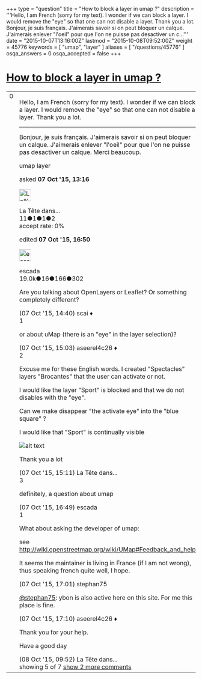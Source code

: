 +++
type = "question"
title = "How to block a layer in umap ?"
description = '''Hello, I am French (sorry for my text). I wonder if we can block a layer. I would remove the &quot;eye&quot; so that one can not disable a layer. Thank you a lot.  Bonjour, je suis français. J&#x27;aimerais savoir si on peut bloquer un calque. J&#x27;aimerais enlever &quot;l&#x27;oeil&quot; pour que l&#x27;on ne puisse pas desactiver un c...'''
date = "2015-10-07T13:16:00Z"
lastmod = "2015-10-08T09:52:00Z"
weight = 45776
keywords = [ "umap", "layer" ]
aliases = [ "/questions/45776" ]
osqa_answers = 0
osqa_accepted = false
+++

<div class="headNormal">

# [How to block a layer in umap ?](/questions/45776/how-to-block-a-layer-in-umap)

</div>

<div id="main-body">

<div id="askform">

<table id="question-table" style="width:100%;">
<colgroup>
<col style="width: 50%" />
<col style="width: 50%" />
</colgroup>
<tbody>
<tr>
<td style="width: 30px; vertical-align: top"><div class="vote-buttons">
<span id="post-45776-upvote" class="ajax-command post-vote up" rel="nofollow" title="I like this post (click again to cancel)"> </span>
<div id="post-45776-score" class="post-score" title="current number of votes">
0
</div>
<span id="post-45776-downvote" class="ajax-command post-vote down" rel="nofollow" title="I dont like this post (click again to cancel)"> </span> <span id="favorite-mark" class="ajax-command favorite-mark" rel="nofollow" title="mark/unmark this question as favorite (click again to cancel)"> </span>
<div id="favorite-count" class="favorite-count">
&#10;</div>
</div></td>
<td><div id="item-right">
<div class="question-body">
<p>Hello, I am French (sorry for my text). I wonder if we can block a layer. I would remove the "eye" so that one can not disable a layer. Thank you a lot.</p>
<hr />
<p>Bonjour, je suis français. J'aimerais savoir si on peut bloquer un calque. J'aimerais enlever "l'oeil" pour que l'on ne puisse pas desactiver un calque. Merci beaucoup.</p>
</div>
<div id="question-tags" class="tags-container tags">
<span class="post-tag tag-link-umap" rel="tag" title="see questions tagged &#39;umap&#39;">umap</span> <span class="post-tag tag-link-layer" rel="tag" title="see questions tagged &#39;layer&#39;">layer</span>
</div>
<div id="question-controls" class="post-controls">
&#10;</div>
<div class="post-update-info-container">
<div class="post-update-info post-update-info-user">
<p>asked <strong>07 Oct '15, 13:16</strong></p>
<img src="https://secure.gravatar.com/avatar/ad0ab128c29ea98edb60027674c58746?s=32&amp;d=identicon&amp;r=g" class="gravatar" width="32" height="32" alt="La%20T%C3%AAte%20dans%20le%20Local&#39;s gravatar image" />
<p><span>La Tête dans...</span><br />
<span class="score" title="11 reputation points">11</span><span title="1 badges"><span class="badge1">●</span><span class="badgecount">1</span></span><span title="1 badges"><span class="silver">●</span><span class="badgecount">1</span></span><span title="2 badges"><span class="bronze">●</span><span class="badgecount">2</span></span><br />
<span class="accept_rate" title="Rate of the user&#39;s accepted answers">accept rate:</span> <span title="La Tête dans le Local has no accepted answers">0%</span></p>
</div>
<div class="post-update-info post-update-info-edited">
<p><span> edited <strong>07 Oct '15, 16:50</strong> </span></p>
<img src="https://secure.gravatar.com/avatar/813a136afe7d4c95fd5bccdd78705e0e?s=32&amp;d=identicon&amp;r=g" class="gravatar" width="32" height="32" alt="escada&#39;s gravatar image" />
<p><span>escada</span><br />
<span class="score" title="19043 reputation points"><span>19.0k</span></span><span title="16 badges"><span class="badge1">●</span><span class="badgecount">16</span></span><span title="166 badges"><span class="silver">●</span><span class="badgecount">166</span></span><span title="302 badges"><span class="bronze">●</span><span class="badgecount">302</span></span></p>
</div>
</div>
<div id="comments-container-45776" class="comments-container">
<span id="45778"></span>
<div id="comment-45778" class="comment">
<div id="post-45778-score" class="comment-score">
&#10;</div>
<div class="comment-text">
<p>Are you talking about OpenLayers or Leaflet? Or something completely different?</p>
</div>
<div id="comment-45778-info" class="comment-info">
<span class="comment-age">(07 Oct '15, 14:40)</span> <span class="comment-user userinfo">scai ♦</span>
</div>
</div>
<span id="45780"></span>
<div id="comment-45780" class="comment">
<div id="post-45780-score" class="comment-score">
1
</div>
<div class="comment-text">
<p>or about uMap (there is an "eye" in the layer selection)?</p>
</div>
<div id="comment-45780-info" class="comment-info">
<span class="comment-age">(07 Oct '15, 15:03)</span> <span class="comment-user userinfo">aseerel4c26 ♦</span>
</div>
</div>
<span id="45782"></span>
<div id="comment-45782" class="comment">
<div id="post-45782-score" class="comment-score">
2
</div>
<div class="comment-text">
<p>Excuse me for these English words. I created "Spectacles" layers "Brocantes" that the user can activate or not.</p>
<p>I would like the layer "Sport" is blocked and that we do not disables with the "eye".</p>
<p>Can we make disappear "the activate eye" into the "blue square" ?</p>
<p>I would like that "Sport" is continually visible</p>
<p><img src="http://help.openstreetmap.org/upfiles/ScreenShot141.jpg" alt="alt text" /></p>
<p>Thank you a lot</p>
</div>
<div id="comment-45782-info" class="comment-info">
<span class="comment-age">(07 Oct '15, 15:11)</span> <span class="comment-user userinfo">La Tête dans...</span>
</div>
</div>
<span id="45786"></span>
<div id="comment-45786" class="comment">
<div id="post-45786-score" class="comment-score">
3
</div>
<div class="comment-text">
<p>definitely, a question about umap</p>
</div>
<div id="comment-45786-info" class="comment-info">
<span class="comment-age">(07 Oct '15, 16:49)</span> <span class="comment-user userinfo">escada</span>
</div>
</div>
<span id="45788"></span>
<div id="comment-45788" class="comment">
<div id="post-45788-score" class="comment-score">
1
</div>
<div class="comment-text">
<p>What about asking the developer of umap:</p>
<p>see <a href="http://wiki.openstreetmap.org/wiki/UMap#Feedback_and_help">http://wiki.openstreetmap.org/wiki/UMap#Feedback_and_help</a></p>
<p>It seems the maintainer is living in France (if I am not wrong), thus speaking french quite well, I hope.</p>
</div>
<div id="comment-45788-info" class="comment-info">
<span class="comment-age">(07 Oct '15, 17:01)</span> <span class="comment-user userinfo">stephan75</span>
</div>
</div>
<span id="45789"></span>
<div id="comment-45789" class="comment not_top_scorer">
<div id="post-45789-score" class="comment-score">
&#10;</div>
<div class="comment-text">
<p><a href="http://help.openstreetmap.org/users/99/stephan75"></a><a href="http://help.openstreetmap.org/users/99/stephan75">@stephan75</a>: <span>ybon</span> is also active here on this site. For me this place is fine.</p>
</div>
<div id="comment-45789-info" class="comment-info">
<span class="comment-age">(07 Oct '15, 17:10)</span> <span class="comment-user userinfo">aseerel4c26 ♦</span>
</div>
</div>
<span id="45799"></span>
<div id="comment-45799" class="comment not_top_scorer">
<div id="post-45799-score" class="comment-score">
&#10;</div>
<div class="comment-text">
<p>Thank you for your help.</p>
<p>Have a good day</p>
</div>
<div id="comment-45799-info" class="comment-info">
<span class="comment-age">(08 Oct '15, 09:52)</span> <span class="comment-user userinfo">La Tête dans...</span>
</div>
</div>
</div>
<div id="comment-tools-45776" class="comment-tools">
<span class="comments-showing"> showing 5 of 7 </span> <a href="#" class="show-all-comments-link">show 2 more comments</a>
</div>
<div class="clear">
&#10;</div>
<div id="comment-45776-form-container" class="comment-form-container">
&#10;</div>
<div class="clear">
&#10;</div>
</div></td>
</tr>
</tbody>
</table>

</div>

</div>

